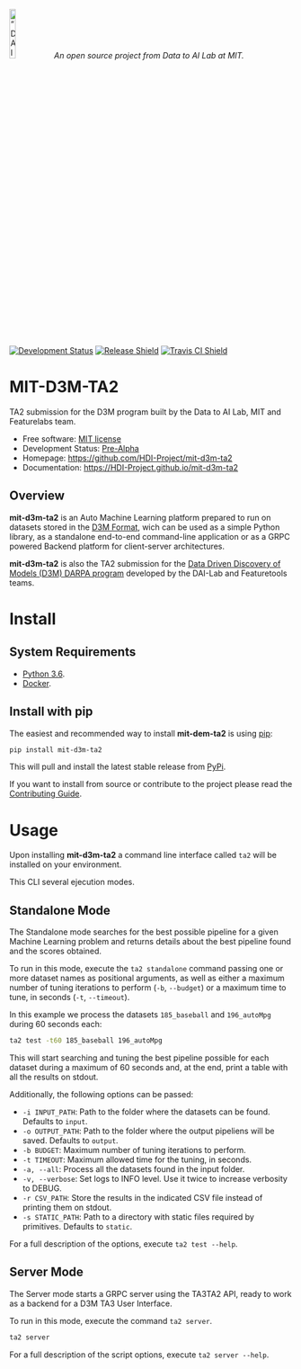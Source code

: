 <p align="left">
<img width=15% src="https://dai.lids.mit.edu/wp-content/uploads/2018/06/Logo_DAI_highres.png" alt=“DAI-Lab” />
<i>An open source project from Data to AI Lab at MIT.</i>
</p>


[![Development Status](https://img.shields.io/badge/Development%20Status-2%20--%20Pre--Alpha-yellow)](https://pypi.org/search/?c=Development+Status+%3A%3A+2+-+Pre-Alpha)
[![Release Shield](https://img.shields.io/github/release-pre/HDI-Project/mit-d3m-ta2.svg)](https://github.com/HDI-Project/mit-d3m-ta2/releases)
[![Travis CI Shield](https://travis-ci.org/HDI-Project/mit-d3m-ta2.svg?branch=master)](https://travis-ci.org/HDI-Project/mit-d3m-ta2)


# MIT-D3M-TA2

TA2 submission for the D3M program built by the Data to AI Lab, MIT and Featurelabs team.

* Free software: [MIT license](https://github.com/HDI-Project/mit-d3m-ta2/blob/master/LICENSE)
* Development Status: [Pre-Alpha](https://pypi.org/search/?c=Development+Status+%3A%3A+2+-+Pre-Alpha)
* Homepage: https://github.com/HDI-Project/mit-d3m-ta2
* Documentation: https://HDI-Project.github.io/mit-d3m-ta2

## Overview

**mit-d3m-ta2** is an Auto Machine Learning platform prepared to run on datasets stored in the
[D3M Format](https://github.com/mitll/d3m-schema), wich can be used as a simple Python library,
as a standalone end-to-end command-line application or as a GRPC powered Backend platform for
client-server architectures.

**mit-d3m-ta2** is also the TA2 submission for the [Data Driven Discovery of Models (D3M) DARPA
program](https://www.darpa.mil/program/data-driven-discovery-of-models) developed by the DAI-Lab
and Featuretools teams.

# Install

## System Requirements

* [Python 3.6](https://www.python.org/downloads/).
* [Docker](https://docs.docker.com/install/).

## Install with pip

The easiest and recommended way to install **mit-dem-ta2** is using [pip](
https://pip.pypa.io/en/stable/):

```bash
pip install mit-d3m-ta2
```

This will pull and install the latest stable release from [PyPi](https://pypi.org/).

If you want to install from source or contribute to the project please read the
[Contributing Guide](https://hdi-project.github.io/MLBlocks/contributing.html#get-started).

# Usage

Upon installing **mit-d3m-ta2** a command line interface called `ta2` will be installed on
your environment.

This CLI several ejecution modes.

## Standalone Mode

The Standalone mode searches for the best possible pipeline for a given Machine Learning
problem and returns details about the best pipeline found and the scores obtained.

To run in this mode, execute the `ta2 standalone` command passing one or more dataset names as
positional arguments, as well as either a maximum number of tuning iterations to perform
(`-b`, `--budget`) or a maximum time to tune, in seconds (`-t`, `--timeout`).

In this example we process the datasets `185_baseball` and `196_autoMpg` during 60 seconds each:

```bash
ta2 test -t60 185_baseball 196_autoMpg
```

This will start searching and tuning the best pipeline possible for each dataset during a maximum
of 60 seconds and, at the end, print a table with all the results on stdout.

Additionally, the following options can be passed:

* `-i INPUT_PATH`: Path to the folder where the datasets can be found. Defaults to `input`.
* `-o OUTPUT_PATH`: Path to the folder where the output pipeliens will be saved. Defaults to `output`.
* `-b BUDGET`: Maximum number of tuning iterations to perform.
* `-t TIMEOUT`: Maximum allowed time for the tuning, in seconds.
* `-a, --all`: Process all the datasets found in the input folder.
* `-v, --verbose`: Set logs to INFO level. Use it twice to increase verbosity to DEBUG.
* `-r CSV_PATH`: Store the results in the indicated CSV file instead of printing them on stdout.
* `-s STATIC_PATH`: Path to a directory with static files required by primitives. Defaults to `static`.

For a full description of the options, execute `ta2 test --help`.

## Server Mode

The Server mode starts a GRPC server using the TA3TA2 API, ready to work as a backend for
a D3M TA3 User Interface.

To run in this mode, execute the command `ta2 server`.

```bash
ta2 server
```

For a full description of the script options, execute `ta2 server --help`.
